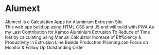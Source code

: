 # Alumext

Alumext is a Calculation Apps for Aluminium Extrusion Site</br>
This web app build up using HTML CSS and JS and will build with PWA
As my Last Contribution for Kamco Aluminium Extrusion
To Reduce of Time lost by calculating using Manual Calculator
Increase of Effficiency & Productivity in Extrusion Line
Beside Production Planning can Focus on Monitor & Follow Up Outstanding Order
